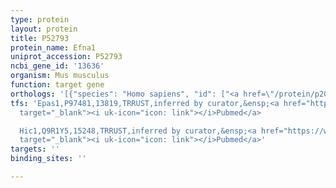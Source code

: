 ```yaml
---
type: protein
layout: protein
title: P52793
protein_name: Efna1
uniprot_accession: P52793
ncbi_gene_id: '13636'
organism: Mus musculus
function: target gene
orthologs: '[{"species": "Homo sapiens", "id": ["<a href=\"/protein/p20827\">P20827</a>"]}, {"species": "Rattus norvegicus", "id": ["P97553"]}]'
tfs: 'Epas1,P97481,13819,TRRUST,inferred by curator,&ensp;<a href="https://www.ncbi.nlm.nih.gov/pubmed/?term=18434321%5Buid%5D+OR+29087512%5Buid%5D"
  target="_blank"><i uk-icon="icon: link"></i>Pubmed</a>

  Hic1,Q9R1Y5,15248,TRRUST,inferred by curator,&ensp;<a href="https://www.ncbi.nlm.nih.gov/pubmed/?term=20154726%5Buid%5D+OR+29087512%5Buid%5D"
  target="_blank"><i uk-icon="icon: link"></i>Pubmed</a>'
targets: ''
binding_sites: ''

---
```

